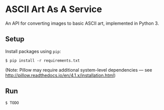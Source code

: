 ASCII Art As A Service
======================

An API for converting images to basic ASCII art, implemented in Python 3.


Setup
-----

Install packages using `pip`:
```
$ pip install -r requirements.txt
```

(Note: Pillow may require additional system-level dependencies &mdash; see
http://pillow.readthedocs.io/en/4.1.x/installation.html)


Run
---

```
$ TODO
```
